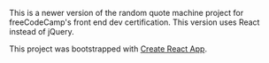 This is a newer version of the random quote machine project for freeCodeCamp's front end dev certification. This version uses React instead of jQuery.

This project was bootstrapped with [Create React App](https://github.com/facebook/create-react-app).
